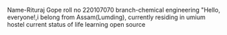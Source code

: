 Name-Rituraj Gope
roll no 220107070
branch-chemical engineering 
"Hello, everyone!,i belong from Assam(Lumding), currently residing in umium hostel
current status of life learning open source
